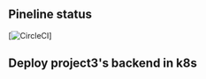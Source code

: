 ## Pineline status
[![CircleCI](https://circleci.com/gh/kien-ndt/udacity-project5_udacity_aws_devops.svg?style=svg)]

## Deploy project3's backend in k8s